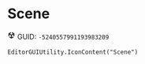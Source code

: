 # Scene
![](/img/Scene.png)
GUID: `-5240557991193983209`
```
EditorGUIUtility.IconContent("Scene")
```
